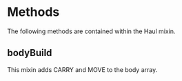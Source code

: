 # Methods
The following methods are contained within the Haul mixin.

## bodyBuild
This mixin adds CARRY and MOVE to the body array.